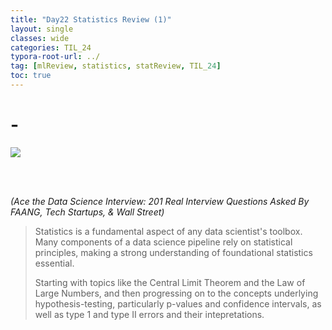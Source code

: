 ```yaml
---
title: "Day22 Statistics Review (1)"
layout: single
classes: wide
categories: TIL_24
typora-root-url: ../
tag: [mlReview, statistics, statReview, TIL_24]
toc: true 
---
```


# -

<img src="/blog/images/2024-06-17-TIL24_Day22/C3338E03-52A4-4731-B7D0-8EFF7605D59A_1_105_c.jpeg">

<br><br>

*(Ace the Data Science Interview: 201 Real Interview Questions Asked By FAANG, Tech Startups, & Wall Street)*

> Statistics is a fundamental aspect of any data scientist's toolbox. Many components of a data science pipeline rely on statistical principles, making a strong understanding of foundational statistics essential.
>
> Starting with topics like the Central Limit Theorem and the Law of Large Numbers, and then progressing on to the concepts underlying hypothesis-testing, particularly p-values and confidence intervals, as well as type 1 and type II errors and their intepretations.



<br><br>

